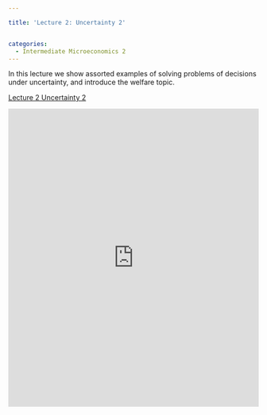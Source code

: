 ```yaml
---

title: 'Lecture 2: Uncertainty 2'


categories:
  - Intermediate Microeconomics 2
---
```

In this lecture we show assorted examples of solving problems of decisions under uncertainty, and introduce the welfare topic.  



   <a title="View Lecture 2 Uncertainty 2 on Scribd" href="https://www.scribd.com/doc/125515523/Lecture-2-Uncertainty-2" >Lecture 2 Uncertainty 2</a>

<iframe src="https://www.scribd.com/embeds/125515523/content?start_page=1&view_mode=scroll" data-auto-height="false" data-aspect-ratio="undefined" scrolling="no" width="100%" height="600" frameborder="0"></iframe>